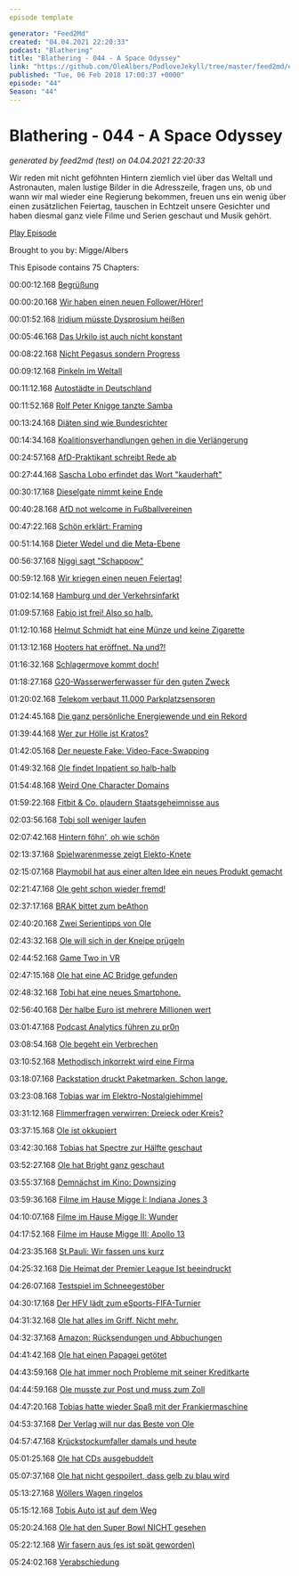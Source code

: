 ```yaml
---
episode template

generator: "Feed2Md"
created: "04.04.2021 22:20:33"
podcast: "Blathering"
title: "Blathering - 044 - A Space Odyssey"
link: "https://github.com/OleAlbers/PodloveJekyll/tree/master/feed2md/example/export/seasons/3/2018/2/Blathering___044___A_Space_Odyssey.md"
published: "Tue, 06 Feb 2018 17:00:37 +0000"
episode: "44"
Season: "44"
---
```


# Blathering - 044 - A Space Odyssey
_generated by feed2md (test) on 04.04.2021 22:20:33_

Wir reden mit nicht geföhnten Hintern ziemlich viel über das Weltall und Astronauten, malen lustige Bilder in die Adresszeile, fragen uns, ob und wann wir mal wieder eine Regierung bekommen, freuen uns ein wenig über einen zusätzlichen Feiertag, tauschen in Echtzeit unsere Gesichter und haben diesmal ganz viele Filme und Serien geschaut und Musik gehört.

[Play Episode](https://www.blathering.de/podlove/file/411/s/feed/c/mp3/blathering_044.mp3)

Brought to you by: Migge/Albers

This Episode contains 75 Chapters:


00:00:12.168 [Begrüßung]()

00:00:20.168 [Wir haben einen neuen Follower/Hörer!](https://www.zerberus-racing.de/)

00:01:52.168 [Iridium müsste Dysprosium heißen](https://cre.fm/cre214-satellitentelefonie)

00:05:46.168 [Das Urkilo ist auch nicht konstant](https://www.youtube.com/watch?v=SmSJXC6_qQ8)

00:08:22.168 [Nicht Pegasus sondern Progress](https://de.wikipedia.org/wiki/Progress)

00:09:12.168 [Pinkeln im Weltall](https://gizmodo.com/we-chatted-with-an-astronaut-about-showering-farting-1794538749)

00:11:12.168 [Autostädte in Deutschland]()

00:11:52.168 [Rolf Peter Knigge tanzte Samba](https://www.youtube.com/watch?v=dt89hkzBYTY)

00:13:24.168 [Diäten sind wie Bundesrichter](https://www.bundestag.de/service/glossar/glossar/D/diaeten/245378)

00:14:34.168 [Koalitionsverhandlungen gehen in die Verlängerung](https://www.kuechenstud.io/lagedernation/2018/02/03/ldn085-koalitionsvertrag-familiennachzug-einkommensverteilung-pisa-test/?t=14:11,23:06)

00:24:57.168 [AfD-Praktikant schreibt Rede ab](https://netzpolitik.org/2018/karaoke-im-landtag-wie-ein-afd-politiker-einen-artikel-von-uns-als-seine-eigene-rede-verkaufte/)

00:27:44.168 [Sascha Lobo erfindet das Wort "kauderhaft"](http://www.spiegel.de/netzwelt/web/volker-kauder-und-die-digitalisierung-jahrelang-taub-gestellt-kolumne-a-1190731.html)

00:30:17.168 [Dieselgate nimmt keine Ende](http://www.spektrum.de/news/skandal-oder-normal/1536637)

00:40:28.168 [AfD not welcome in Fußballvereinen](http://www.sueddeutsche.de/sport/fussballvs-afd-in-den-fussballverein-darf-nicht-jeder-rein-1.3842853)

00:47:22.168 [Schön erklärt: Framing](https://www.volksverpetzer.de/hintergrund/framing-asyl-hartz4/)

00:51:14.168 [Dieter Wedel und die Meta-Ebene](http://www.zeit.de/kultur/film/2018-01/dieter-wedel-vorwuerfe-zeit-magazin-verjaehrung)

00:56:37.168 [Niggi sagt "Schappow"](https://twitter.com/tmigge/status/956527445318033409)

00:59:12.168 [Wir kriegen einen neuen Feiertag!](https://www.abendblatt.de/hamburg/article213255661/Neuer-Feiertag-fuer-Hamburg-Abstimmung-im-Fruehjahr-geplant.html)

01:02:14.168 [Hamburg und der Verkehrsinfarkt](https://www.mopo.de/hamburg/hilfe--mein-viertel-platzt--hamburg-droht-der-verkehrs-infarkt-29266136)

01:09:57.168 [Fabio ist frei! Also so halb.](https://daserste.ndr.de/panorama/aktuell/G20-Haftbefehl-gegen-Fabio-V-aufgehoben,gzwanzig360.html)

01:12:10.168 [Helmut Schmidt hat eine Münze und keine Zigarette](http://sz-magazin.sueddeutsche.de/texte/anzeigen/46792/Typisch-deutsche-Geste)

01:13:12.168 [Hooters hat eröffnet. Na und?!](https://www.abendblatt.de/hamburg/article213038903/Hooters-verschiebt-Eroeffnung-an-der-Reeperbahn-erneut.html)

01:16:32.168 [Schlagermove kommt doch!](https://www.abendblatt.de/hamburg/article213287181/Entscheidung-Der-Schlagermove-bleibt-in-Hamburg.html)

01:18:27.168 [G20-Wasserwerferwasser für den guten Zweck](https://twitter.com/stammtischphilo/status/956805518760333313)

01:20:02.168 [Telekom verbaut  11.000 Parkplatzsensoren](https://www.golem.de/news/hamburg-sensoren-melden-freie-parkplaetze-1801-132484.html)

01:24:45.168 [Die ganz persönliche Energiewende und ein Rekord](http://www.cleanelectric.de/ioniq-rekordfahrt/)

01:39:44.168 [Wer zur Hölle ist Kratos?](https://www.youtube.com/watch?v=jCB36uNrZ9I)

01:42:05.168 [Der neueste Fake: Video-Face-Swapping](https://www.youtube.com/watch?v=6gT1H4oSzok)

01:49:32.168 [Ole findet Inpatient so halb-halb](https://www.youtube.com/watch?v=93tAD709NdU)

01:54:48.168 [Weird One Character Domains](https://ツ.ws/search?byChar=%F0%9F%8E%99)

01:59:22.168 [Fitbit & Co. plaudern Staatsgeheimnisse aus](https://www.washingtonpost.com/world/a-map-showing-the-users-of-fitness-devices-lets-the-world-see-where-us-soldiers-are-and-what-they-are-doing/2018/01/28/86915662-0441-11e8-aa61-f3391373867e_story.html)

02:03:56.168 [Tobi soll weniger laufen](https://www.theguardian.com/lifeandstyle/shortcuts/2018/jan/31/is-it-time-to-ditch-the-fitbit)

02:07:42.168 [Hintern föhn', oh wie schön](https://www.welt.de/wirtschaft/article172540260/Toilette-mit-Gesaessdusche-Das-Ende-vom-Klopapier.html)

02:13:37.168 [Spielwarenmesse zeigt Elekto-Knete](https://video.golem.de/audio-video/20548/wochenrueckblick-kw-05-2018.html)

02:15:07.168 [Playmobil hat aus einer alten Idee ein neues Produkt gemacht](https://www.youtube.com/watch?v=7YWTtCsvgvg)

02:21:47.168 [Ole geht schon wieder fremd!](http://nutflix.de/)

02:37:17.168 [BRAK bittet zum beAthon](https://www.lto.de/recht/juristen/b/beathon-anwaltspostfach-noch-mehr-sicherheitsluecken-bea-client-e2ee-verschluesselung-staatliche-ueberwachung/)

02:40:20.168 [Zwei Serientipps von Ole](https://en.wikipedia.org/wiki/Comedians_in_Cars_Getting_Coffee)

02:43:32.168 [Ole will sich in der Kneipe prügeln](https://www.youtube.com/watch?v=G1s1CaMK7AM)

02:44:52.168 [Game Two in VR](https://www.youtube.com/watch?v=sZlpIOUWf4g)

02:47:15.168 [Ole hat eine AC Bridge gefunden](https://twitter.com/stammtischphilo/status/958829306129641473)

02:48:32.168 [Tobi hat eine neues Smartphone.](https://www.inside-handy.de/handys/huawei-p-smart)

02:56:40.168 [Der halbe Euro ist mehrere Millionen wert](http://www.manager-magazin.de/koepfe/50-cent-us-rapper-aus-versehen-bitcoin-millionaer-a-1189747.html)

03:01:47.168 [Podcast Analytics führen zu pr0n](https://twitter.com/tobybaier/status/959077702555795456)

03:08:54.168 [Ole begeht ein Verbrechen](https://plus.google.com/+OleAlbers/posts/5kFFYDcufoW)

03:10:52.168 [Methodisch inkorrekt wird eine Firma](http://minkorrekt.de/amazon-link/)

03:18:07.168 [Packstation druckt Paketmarken. Schon lange.](https://www.paketda.de/dhl/mobile-paketmarke.php)

03:23:08.168 [Tobias war im Elektro-Nostalgiehimmel](https://de.wikipedia.org/wiki/Karl_Bartos)

03:31:12.168 [Flimmerfragen verwirren: Dreieck oder Kreis?](http://ironman.wikia.com/wiki/Mark_VI)

03:37:15.168 [Ole ist okkupiert](https://plus.google.com/+OleAlbers/posts/baP6swz9cAJ)

03:42:30.168 [Tobias hat Spectre zur Hälfte geschaut](https://www.youtube.com/watch?v=ii5jR9uC1s0)

03:52:27.168 [Ole hat Bright ganz geschaut](https://www.youtube.com/watch?v=6EZCBSsBxko)

03:55:37.168 [Demnächst im Kino: Downsizing](https://de.wikipedia.org/wiki/Downsizing_(Film))

03:59:36.168 [Filme im Hause Migge I: Indiana Jones 3](https://www.instagram.com/p/Bef5rMAhqFH)

04:10:07.168 [Filme im Hause Migge II: Wunder](https://www.youtube.com/watch?v=CTUSWiG8Hfk)

04:17:52.168 [Filme im Hause Migge III: Apollo 13](https://www.instagram.com/p/BexV8FvhOdm)

04:23:35.168 [St.Pauli: Wir fassen uns kurz](https://www.stefangroenveld.de/2018/lautes-schweigen-am-millerntor/)

04:25:32.168 [Die Heimat der Premier League Ist beeindruckt](https://www.mirror.co.uk/sport/football/news/st-pauli-oozes-respect-pride-11947863)

04:26:07.168 [Testspiel im Schneegestöber](http://hurz.me/sy)

04:30:17.168 [Der HFV lädt zum eSports-FIFA-Turnier](http://www.hfv.de/artikel/2-hfv-esports-meisterschaft-fifa-18/)

04:31:32.168 [Ole hat alles im Griff. Nicht mehr.](https://www.youtube.com/watch?v=OFyfhZ6pKC0)

04:32:37.168 [Amazon: Rücksendungen und Abbuchungen](https://www.recht-freundlich.de/internetbetrug-online/falsche-abbuchung)

04:41:42.168 [Ole hat einen Papagei getötet](https://twitter.com/stammtischphilo/status/956863170739662849)

04:43:59.168 [Ole hat immer noch Probleme mit seiner Kreditkarte](https://www.dkb.de/)

04:44:59.168 [Ole musste zur Post und muss zum Zoll](http://www.hamburg.de/branchenbuch/hamburg/eintrag/10497794/)

04:47:20.168 [Tobias hatte wieder Spaß mit der Frankiermaschine](https://www.francotyp.de/)

04:53:37.168 [Der Verlag will nur das Beste von Ole](http://www.alstervergnügen.com/)

04:57:47.168 [Krückstockumfaller damals und heute](https://twitter.com/stammtischphilo/status/955483104847810561)

05:01:25.168 [Ole hat CDs ausgebuddelt](https://www.youtube.com/watch?v=kO6BtpIzIiM)

05:07:37.168 [Ole hat nicht gespoilert, dass gelb zu blau wird](https://twitter.com/HamburgAirport/status/960520278433583104)

05:13:27.168 [Wöllers Wagen ringelos](https://www.medienkorrespondenz.de/ansichten-sachen/artikel/um-himmels-willen-woellers-wagen-ringelos.html)

05:15:12.168 [Tobis Auto ist auf dem Weg](http://www.hyundai.de/Modelle/IONIQ.html)

05:20:24.168 [Ole hat den Super Bowl NICHT gesehen](https://www.snopes.com/eagles-respond-trumps-congratulatory-tweet-vulgarity/)

05:22:12.168 [Wir fasern aus (es ist spät geworden)](https://www.golftime.de/post/schummelt-er-oder-fake-news)

05:24:02.168 [Verabschiedung]()


